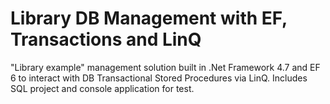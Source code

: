 # Library DB Management with EF, Transactions and LinQ
"Library example" management solution built in .Net Framework 4.7 and EF 6 to interact with DB Transactional Stored Procedures via LinQ. Includes SQL project and console application for test.
